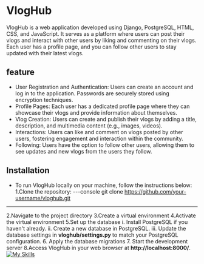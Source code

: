  #  VlogHub
VlogHub is a web application developed using Django, PostgreSQL, HTML, CSS, and JavaScript. It serves as a platform where users can post their vlogs and interact with other users by liking and commenting on their vlogs. Each user has a profile page, and you can follow other users to stay updated with their latest vlogs.
## feature 
* User Registration and Authentication: Users can create an account and log in to the application. Passwords are securely stored using encryption techniques.
* Profile Pages: Each user has a dedicated profile page where they can showcase their vlogs and provide information about themselves.
* Vlog Creation: Users can create and publish their vlogs by adding a title, description, and multimedia content (e.g., images, videos).
* Interactions: Users can like and comment on vlogs posted by other users, fostering engagement and interaction within the community.
* Following: Users have the option to follow other users, allowing them to see updates and new vlogs from the users they follow.
## Installation
* To run VlogHub locally on your machine, follow the instructions below:
1.Clone the repository:
---console
         git clone https://github.com/your-username/vloghub.git
---
2.Navigate to the project directory
3.Create a virtual environment
4.Activate the virtual environment
5.Set up the database
  i. Install PostgreSQL if you haven't already.
  ii. Create a new database in PostgreSQL.
  iii. Update the database settings in **vloghub/settings.py** to match your PostgreSQL configuration.
6. Apply the database migrations
7. Start the development server
8.Access VlogHub in your web browser at **http://localhost:8000/**.
[![My Skills](https://skills.thijs.gg/icons?i=py,postgres,html,css&theme=light)](https://skills.thijs.gg)
